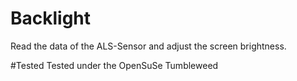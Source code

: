 # Backlight
Read the data of the ALS-Sensor and adjust the screen brightness. 

#Tested
Tested under the OpenSuSe Tumbleweed
